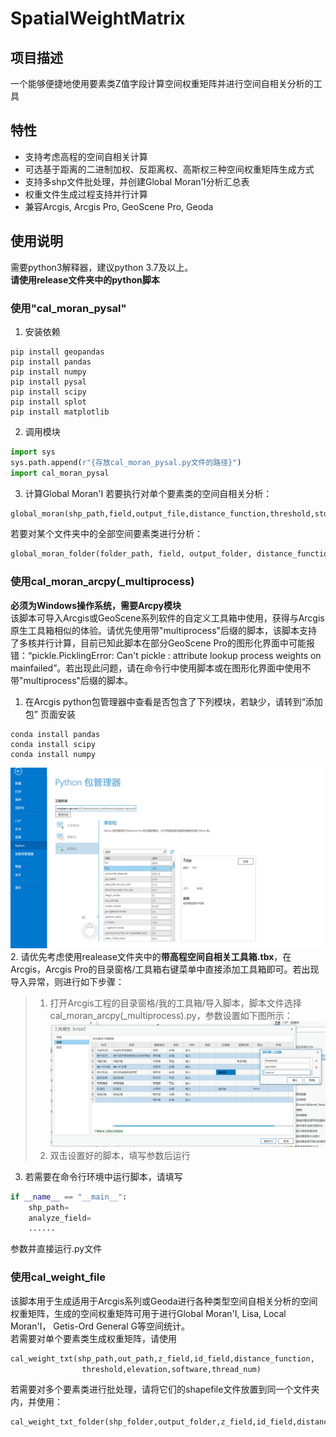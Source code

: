 # SpatialWeightMatrix
## 项目描述
一个能够便捷地使用要素类Z值字段计算空间权重矩阵并进行空间自相关分析的工具   
## 特性  
- 支持考虑高程的空间自相关计算
- 可选基于距离的二进制加权、反距离权、高斯权三种空间权重矩阵生成方式
- 支持多shp文件批处理，并创建Global Moran'I分析汇总表
- 权重文件生成过程支持并行计算
- 兼容Arcgis, Arcgis Pro, GeoScene Pro, Geoda
## 使用说明
需要python3解释器，建议python 3.7及以上。    
**请使用release文件夹中的python脚本**
### 使用"cal_moran_pysal"
1. 安装依赖
~~~
pip install geopandas
pip install pandas
pip install numpy
pip install pysal
pip install scipy
pip install splot
pip install matplotlib
~~~
2. 调用模块
~~~python
import sys
sys.path.append(r"{存放cal_moran_pysal.py文件的路径}")
import cal_moran_pysal
~~~
3. 计算Global Moran'I
若要执行对单个要素类的空间自相关分析：
~~~python
global_moran(shp_path,field,output_file,distance_function,threshold,std,elevation)
~~~
若要对某个文件夹中的全部空间要素类进行分析：
~~~python
global_moran_folder(folder_path, field, output_folder, distance_function, threshold, std, elevation)
~~~
### 使用cal_moran_arcpy(_multiprocess)
**必须为Windows操作系统，需要Arcpy模块**      
该脚本可导入Arcgis或GeoScene系列软件的自定义工具箱中使用，获得与Arcgis原生工具箱相似的体验。请优先使用带"multiprocess"后缀的脚本，该脚本支持了多核并行计算，目前已知此脚本在部分GeoScene Pro的图形化界面中可能报错：“pickle.PicklingError: Can't pickle <functionprocess weights at0x0000022901A3A168>: attribute lookup   process weights on  mainfailed”。若出现此问题，请在命令行中使用脚本或在图形化界面中使用不带"multiprocess"后缀的脚本。       
1. 在Arcgis python包管理器中查看是否包含了下列模块，若缺少，请转到“添加包”
页面安装  
~~~
conda install pandas   
conda install scipy
conda install numpy
~~~
![GeoScene Pro python包管理页](./picture/1.png)
2. 请优先考虑使用realease文件夹中的**带高程空间自相关工具箱.tbx**，在Arcgis，Arcgis Pro的目录窗格/工具箱右键菜单中直接添加工具箱即可。若出现导入异常，则进行如下步骤：
> 1. 打开Arcgis工程的目录窗格/我的工具箱/导入脚本，脚本文件选择cal_moran_arcpy(_multiprocess).py，参数设置如下图所示：
![设置脚本参数](./picture/2.png)
> 2. 双击设置好的脚本，填写参数后运行
3. 若需要在命令行环境中运行脚本，请填写
~~~python
if __name__ == "__main__":
    shp_path=
    analyze_field=
    ......
~~~
参数并直接运行.py文件
### 使用cal_weight_file
该脚本用于生成适用于Arcgis系列或Geoda进行各种类型空间自相关分析的空间权重矩阵，生成的空间权重矩阵可用于进行Global Moran'I, Lisa, Local Moran'I， Getis-Ord General G等空间统计。    
若需要对单个要素类生成权重矩阵，请使用
~~~python
cal_weight_txt(shp_path,out_path,z_field,id_field,distance_function,
                threshold,elevation,software,thread_num)
~~~
若需要对多个要素类进行批处理，请将它们的shapefile文件放置到同一个文件夹内，并使用：
~~~python
cal_weight_txt_folder(shp_folder,output_folder,z_field,id_field,distance_function,threshold,elevation,software,thread_num)
~~~   